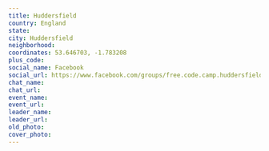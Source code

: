 ```yaml
---
title: Huddersfield
country: England
state: 
city: Huddersfield
neighborhood: 
coordinates: 53.646703, -1.783208
plus_code:
social_name: Facebook
social_url: https://www.facebook.com/groups/free.code.camp.huddersfield
chat_name:
chat_url:
event_name:
event_url:
leader_name:
leader_url:
old_photo: 
cover_photo:
---
```

